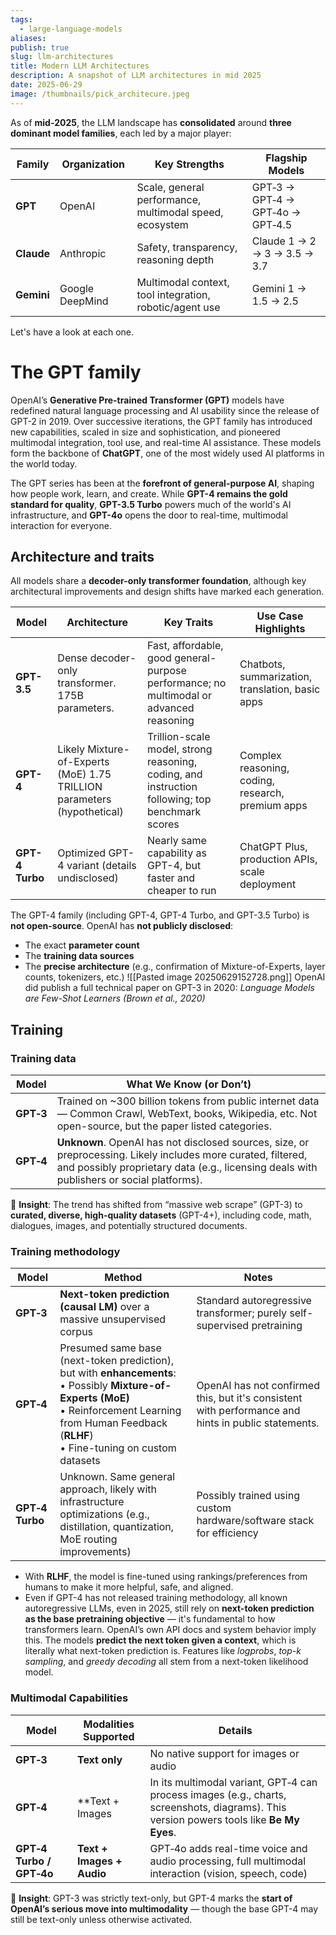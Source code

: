 ```yaml
---
tags:
  - large-language-models
aliases: 
publish: true
slug: llm-architectures
title: Modern LLM Architectures
description: A snapshot of LLM architectures in mid 2025
date: 2025-06-29
image: /thumbnails/pick_architecure.jpeg
---
```

As of **mid‑2025**, the LLM landscape has **consolidated** around **three dominant model families**, each led by a major player:

|Family|Organization|Key Strengths|Flagship Models|
|---|---|---|---|
|**GPT**|OpenAI|Scale, general performance, multimodal speed, ecosystem|GPT‑3 → GPT‑4 → GPT‑4o → GPT‑4.5|
|**Claude**|Anthropic|Safety, transparency, reasoning depth|Claude 1 → 2 → 3 → 3.5 → 3.7|
|**Gemini**|Google DeepMind|Multimodal context, tool integration, robotic/agent use|Gemini 1 → 1.5 → 2.5|
Let's have a look at each one.

# The GPT family

OpenAI’s **Generative Pre-trained Transformer (GPT)** models have redefined natural language processing and AI usability since the release of GPT-2 in 2019. Over successive iterations, the GPT family has introduced new capabilities, scaled in size and sophistication, and pioneered multimodal integration, tool use, and real-time AI assistance. These models form the backbone of **ChatGPT**, one of the most widely used AI platforms in the world today.

The GPT series has been at the **forefront of general-purpose AI**, shaping how people work, learn, and create. While **GPT-4 remains the gold standard for quality**, **GPT-3.5 Turbo** powers much of the world's AI infrastructure, and **GPT-4o** opens the door to real-time, multimodal interaction for everyone.

## Architecture and traits

All models share a **decoder-only transformer foundation**, although key architectural improvements and design shifts have marked each generation.

| Model           | Architecture                                                            | Key Traits                                                                                      | Use Case Highlights                               |
| --------------- | ----------------------------------------------------------------------- | ----------------------------------------------------------------------------------------------- | ------------------------------------------------- |
| **GPT-3.5**     | Dense decoder-only transformer. 175B parameters.                        | Fast, affordable, good general-purpose performance; no multimodal or advanced reasoning         | Chatbots, summarization, translation, basic apps  |
| **GPT-4**       | Likely Mixture-of-Experts (MoE) 1.75 TRILLION parameters (hypothetical) | Trillion-scale model, strong reasoning, coding, and instruction following; top benchmark scores | Complex reasoning, coding, research, premium apps |
| **GPT-4 Turbo** | Optimized GPT-4 variant (details undisclosed)                           | Nearly same capability as GPT-4, but faster and cheaper to run                                  | ChatGPT Plus, production APIs, scale deployment   |

The GPT-4 family (including GPT-4, GPT-4 Turbo, and GPT-3.5 Turbo) is **not open-source**. OpenAI has **not publicly disclosed**:
- The exact **parameter count** 
- The **training data sources**
- The **precise architecture** (e.g., confirmation of Mixture-of-Experts, layer counts, tokenizers, etc.)
![[Pasted image 20250629152728.png]]
OpenAI did publish a full technical paper on GPT-3 in 2020: *Language Models are Few-Shot Learners (Brown et al., 2020)*
## Training

### Training data

| Model     | What We Know (or Don’t)                                                                                                                                                                                   |
| --------- | --------------------------------------------------------------------------------------------------------------------------------------------------------------------------------------------------------- |
| **GPT‑3** | Trained on ~300 billion tokens from public internet data — Common Crawl, WebText, books, Wikipedia, etc. Not open-source, but the paper listed categories.                                                |
| **GPT‑4** | **Unknown**. OpenAI has not disclosed sources, size, or preprocessing. Likely includes more curated, filtered, and possibly proprietary data (e.g., licensing deals with publishers or social platforms). |
🧠 **Insight**: The trend has shifted from “massive web scrape” (GPT-3) to **curated, diverse, high-quality datasets** (GPT-4+), including code, math, dialogues, images, and potentially structured documents.

### Training methodology

| Model           | Method                                                                                                                                                                                                                 | Notes                                                                                               |
| --------------- | ---------------------------------------------------------------------------------------------------------------------------------------------------------------------------------------------------------------------- | --------------------------------------------------------------------------------------------------- |
| **GPT‑3**       | **Next-token prediction (causal LM)** over a massive unsupervised corpus                                                                                                                                               | Standard autoregressive transformer; purely self-supervised pretraining                             |
| **GPT‑4**       | Presumed same base (next-token prediction), but with **enhancements**:  <br />• Possibly **Mixture-of-Experts (MoE)**  <br />• Reinforcement Learning from Human Feedback (**RLHF**)  <br />• Fine-tuning on custom datasets | OpenAI has not confirmed this, but it's consistent with performance and hints in public statements. |
| **GPT‑4 Turbo** | Unknown. Same general approach, likely with infrastructure optimizations (e.g., distillation, quantization, MoE routing improvements)                                                                                  | Possibly trained using custom hardware/software stack for efficiency                                |

*  With **RLHF**, the model is fine-tuned using rankings/preferences from humans to make it more helpful, safe, and aligned.
* Even if GPT-4 has not released training methodology, all known autoregressive LLMs, even in 2025, still rely on **next-token prediction as the base pretraining objective** — it's fundamental to how transformers learn. OpenAI’s own API docs and system behavior imply this. The models **predict the next token given a context**, which is literally what next-token prediction is. Features like _logprobs_, _top-k sampling_, and _greedy decoding_ all stem from a next-token likelihood model.
### Multimodal Capabilities

| Model                    | Modalities Supported      | Details                                                                                                                                   |
| ------------------------ | ------------------------- | ----------------------------------------------------------------------------------------------------------------------------------------- |
| **GPT‑3**                | **Text only**             | No native support for images or audio                                                                                                     |
| **GPT‑4**                | **Text + Images           | In its multimodal variant, GPT‑4 can process images (e.g., charts, screenshots, diagrams). This version powers tools like **Be My Eyes**. |
| **GPT‑4 Turbo / GPT‑4o** | **Text + Images + Audio** | GPT‑4o adds real-time voice and audio processing, full multimodal interaction (vision, speech, code)                                      |
🧠 **Insight**: GPT-3 was strictly text-only, but GPT-4 marks the **start of OpenAI’s serious move into multimodality** — though the base GPT-4 may still be text-only unless otherwise activated.